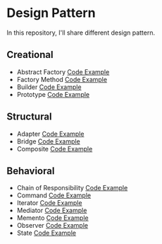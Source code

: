 # Design Pattern

In this repository, I'll share different design pattern.

## Creational
- Abstract Factory [Code Example](https://github.com/FabioDeveloper92/DesignPattern/tree/main/AbstractFactory)
- Factory Method [Code Example](https://github.com/FabioDeveloper92/DesignPattern/tree/main/FactoryMethod)
- Builder [Code Example](https://github.com/FabioDeveloper92/DesignPattern/tree/main/BuilderPattern)
- Prototype [Code Example](https://github.com/FabioDeveloper92/DesignPattern/tree/main/PrototypePattern)


## Structural
- Adapter [Code Example](https://github.com/FabioDeveloper92/DesignPattern/tree/main/AdapterPattern)
- Bridge [Code Example](https://github.com/FabioDeveloper92/DesignPattern/tree/main/BridgePattern)
- Composite [Code Example](https://github.com/FabioDeveloper92/DesignPattern/tree/main/CompositePattern)

## Behavioral
- Chain of Responsibility [Code Example](https://github.com/FabioDeveloper92/DesignPattern/tree/main/ChainOfResponsability)
- Command [Code Example](https://github.com/FabioDeveloper92/DesignPattern/tree/main/CommandPattern)
- Iterator [Code Example](https://github.com/FabioDeveloper92/DesignPattern/tree/main/IteratorPattern)
- Mediator [Code Example](https://github.com/FabioDeveloper92/DesignPattern/tree/main/MediatorPattern)
- Memento [Code Example](https://github.com/FabioDeveloper92/DesignPattern/tree/main/MementoPattern)
- Observer [Code Example](https://github.com/FabioDeveloper92/DesignPattern/tree/main/ObserverPattern)
- State [Code Example](https://github.com/FabioDeveloper92/DesignPattern/tree/main/StatePattern)
